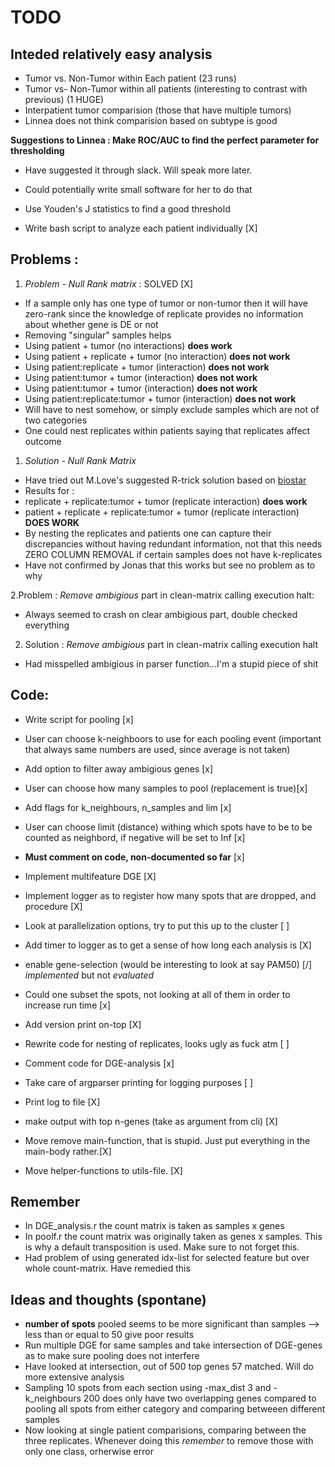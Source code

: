 # TODO


## Inteded relatively easy analysis

* Tumor vs. Non-Tumor within Each patient (23 runs)
* Tumor vs- Non-Tumor within all patients (interesting to contrast with previous) (1 HUGE)
* Interpatient tumor comparision (those that have multiple tumors)
* Linnea does not think comparision based on subtype is good

**Suggestions to Linnea : Make ROC/AUC to find the perfect parameter for thresholding**

* Have suggested it through slack. Will speak more later.
* Could potentially write small software for her to do that
* Use Youden's J statistics to find a good threshold

* Write bash script to analyze each patient individually [X]

## Problems : 

1. _Problem - Null Rank matrix_ : SOLVED [X]
 * If a sample only has one type of tumor or non-tumor then it will have zero-rank since the knowledge of replicate provides no information about whether gene is DE or not
 * Removing "singular" samples helps
 * Using patient + tumor (no interactions) **does work**
 * Using patient + replicate + tumor (no interaction) **does not work**
 * Using patient:replicate + tumor (interaction) **does not work**
 * Using patient:tumor + tumor (interaction) **does not work**
 * Using patient:tumor + tumor (interaction) **does not work**
 * Using patient:replicate:tumor + tumor (interaction) **does not work**
* Will have to nest somehow, or simply exclude samples which are not of two categories
* One could nest replicates within patients saying that replicates affect outcome 

1. _Solution - Null Rank Matrix_
* Have tried out M.Love's suggested R-trick solution based on <a href="https://support.bioconductor.org/p/62357/"> biostar </a>
* Results for :
 * replicate + replicate:tumor + tumor (replicate interaction) **does work**
 * patient + replicate + replicate:tumor + tumor (replicate interaction) **DOES WORK**
* By nesting the replicates and patients one can capture their discrepancies without having redundant information, not that this needs ZERO COLUMN REMOVAL if certain samples does not have k-replicates
* Have not confirmed by Jonas that this works but see no problem as to why

2.Problem :  _Remove ambigious_ part in clean-matrix calling execution halt:
* Always seemed to crash on clear ambigious part, double checked everything

2. Solution :  _Remove ambigious_ part in clean-matrix calling execution halt
* Had misspelled ambigious in parser function...I'm a stupid piece of shit

## Code:

* Write script for pooling [x]
 * User can choose k-neighboors to use for each pooling event (important that always same numbers are used, since average is not taken)
 * Add option to filter away ambigious genes [x]
 * User can choose how many samples to pool (replacement is true)[x]
 * Add flags for k\_neighbours, n\_samples and lim [x]
 * User can choose limit (distance) withing which spots have to be to be counted as neighbord, if negative will be set to Inf  [x]
 * **Must comment on code, non-documented so far** [x]


* Implement multifeature DGE [X]
* Implement logger as to register how many spots that are dropped, and procedure [X]
* Look at parallelization options, try to put this up to the cluster [ ]
* Add timer to logger as to get a sense of how long each analysis is [X]
* enable gene-selection (would be interesting to look at say PAM50) [/] _implemented_ but not _evaluated_
* Could one subset the spots, not looking at all of them in order to increase run time [x]
* Add version print on-top [X]
* Rewrite code for nesting of replicates, looks ugly as fuck atm [ ]
* Comment code for DGE-analysis [x]
* Take care of argparser printing for logging purposes [ ]
* Print log to file [X]
* make output with top n-genes (take as argument from cli) [X]

* Move remove main-function, that is stupid. Just put everything in the main-body rather.[X]
* Move helper-functions to utils-file. [X]

## Remember
* In DGE\_analysis.r the count matrix is taken as samples x genes
* In poolf.r the count matrix was originally taken as genes x samples. This is why a default transposition is used. Make sure to not forget this.
* Had problem of using generated idx-list for selected feature but over whole count-matrix. Have remedied this


## Ideas and thoughts (spontane)
* **number of spots** pooled seems to be more significant than samples --> less than or equal to 50 give poor results
* Run multiple DGE for same samples and take intersection of DGE-genes as to make sure pooling does not interfere
 * Have looked at intersection, out of 500 top genes 57 matched. Will do more extensive analysis
 * Sampling 10 spots from each section using -max\_dist 3 and  -k\_neighbours 200 does only have two overlapping genes compared to pooling all spots from either category and comparing betweeen different samples
 * Now looking at single patient comparisions, comparing between the three replicates. Whenever doing this *remember* to remove those with only one class, orherwise error

